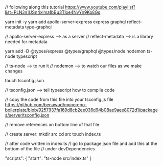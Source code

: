 // following along this tutorial
https://www.youtube.com/playlist?list=PLN3n1USn4xlma1bBu3Tloe4NyYn9Ko8Gs

yarn init -y
yarn add apollo-server-express express graphql reflect-metadata type-graphql

// apollo-server-express --> as a server
// reflect-metadata --> is a library needed for metadata

yarn add -D @types/express @types/graphql @types/node nodemon ts-node typescript

// ts-node --> to run it
// nodemon --> to watch our files as we make changes

touch tsconfig.json

// tsconfig.json --> tell typescript how to compile code

// copy the code from this file into your tsconfig.js file
https://github.com/benawad/monorepo-boilerplate/blob/9257937fa169d8cb2ee036d94b08ae9aee8072d1/packages/server/tsconfig.json

// remove references on bottom line of that file

// create server:
mkdir src
cd src
touch index.ts

// after code written in index.ts
// go to package.json file and add this at the bottom of the file // under devDependencies

"scripts": {
"start": "ts-node src/index.ts"
}
